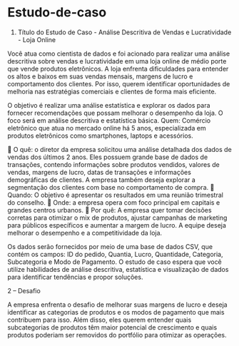 # Estudo-de-caso

1. Título do Estudo de Caso - Análise Descritiva de Vendas e Lucratividade - Loja Online

Você atua como cientista de dados e foi acionado para realizar uma análise descritiva sobre vendas e lucratividade em uma loja online de médio porte que vende produtos eletrônicos. A loja enfrenta dificuldades para entender os altos e baixos em suas vendas mensais, margens de lucro e comportamento dos clientes. Por isso, querem identificar oportunidades de melhoria nas estratégias comerciais e clientes de forma mais eficiente.

O objetivo é realizar uma análise estatística e explorar os dados para fornecer recomendações que possam melhorar o desempenho da loja. O foco será em análise descritiva e estatística básica.
Quem: Comércio eletrônico que atua no mercado online há 5 anos, especializada em produtos eletrônicos como smartphones, laptops e acessórios.

	O quê: o diretor da empresa solicitou uma análise detalhada dos dados de vendas dos últimos 2 anos. Eles possuem grande base de dados de transações, contendo informações sobre produtos vendidos, valores de vendas, margens de lucro, datas de transações e informações demográficas de clientes. A empresa também deseja explorar a segmentação dos clientes com base no comportamento de compra.
	Quando: O objetivo é apresentar os resultados em uma reunião trimestral do conselho.
	Onde: a empresa opera com foco principal em capitais e grandes centros urbanos.
	Por quê: A empresa quer tomar decisões corretas para otimizar o mix de produtos, ajustar campanhas de marketing para públicos específicos e aumentar a margem de lucro. A equipe deseja melhorar o desempenho e a competitividade da loja.

Os dados serão fornecidos por meio de uma base de dados CSV, que contém os campos: ID do pedido, Quantia, Lucro, Quantidade, Categoria, Subcategoria e Modo de Pagamento. O estudo de caso espera que você utilize habilidades de análise descritiva, estatística e visualização de dados para identificar tendências e propor soluções.

2 – Desafio

A empresa enfrenta o desafio de melhorar suas margens de lucro e deseja identificar as categorias de produtos e os modos de pagamento que mais contribuem para isso. Além disso, eles querem entender quais subcategorias de produtos têm maior potencial de crescimento e quais produtos poderiam ser removidos do portfólio para otimizar as operações.
